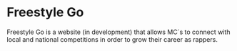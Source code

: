 # Freestyle Go
Freestyle Go is a website (in development) that allows MC´s to connect with local and national competitions in order to grow their career as rappers.
